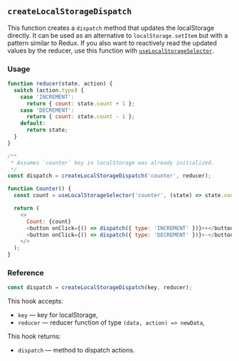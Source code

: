 ## `createLocalStorageDispatch`

This function creates a `dispatch` method that updates the localStorage directly. It can be used as an alternative to `localStorage.setItem` but with a pattern similar to Redux. If you also want to reactively read the updated values by the reducer, use this function with [`useLocalStorageSelector`](../useLocalStorageSelector).


### Usage
```js
function reducer(state, action) {
  switch (action.type) {
    case 'INCREMENT':
      return { count: state.count + 1 };
    case 'DECREMENT':
      return { count: state.count - 1 };
    default:
      return state;
  }
}

/**
 * Assumes `counter` key in localStorage was already initialized.
 */
const dispatch = createLocalStorageDispatch('counter', reducer);

function Counter() {
  const count = useLocalStorageSelector('counter', (state) => state.count);

  return (
    <>
      Count: {count}
      <button onClick={() => dispatch({ type: 'INCREMENT' })}>+</button>
      <button onClick={() => dispatch({ type: 'DECREMENT' })}>-</button>
    </>
  );
}
```

### Reference

```js
const dispatch = createLocalStorageDispatch(key, reducer);
```

This hook accepts:
- `key` — key for localStorage,
- `reducer` — reducer function of type `(data, action) => newData`,

This hook returns:
- `dispatch` — method to dispatch actions.
